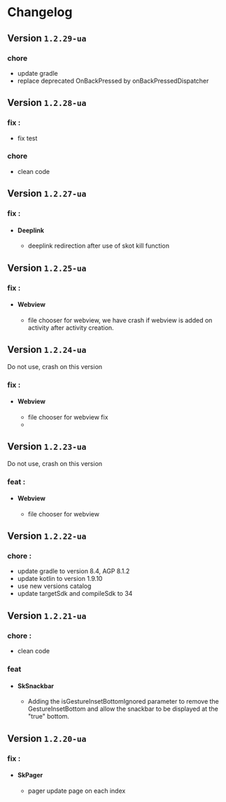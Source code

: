 # Changelog

## Version `1.2.29-ua`
### chore
  - update gradle
  - replace deprecated OnBackPressed by onBackPressedDispatcher

## Version `1.2.28-ua`
### fix :
  - fix test
### chore
  - clean code

## Version `1.2.27-ua`
### fix :
- #### Deeplink
  - deeplink redirection after use of skot kill function

## Version `1.2.25-ua`
### fix :
- #### Webview
  - file chooser for webview, we have crash if webview is added on activity after activity creation.

## Version `1.2.24-ua`
Do not use, crash on this version
### fix :
- #### Webview
  - file chooser for webview fix
  - 
## Version `1.2.23-ua`
Do not use, crash on this version
### feat : 
- #### Webview
  - file chooser for webview


## Version `1.2.22-ua`
### chore : 
- update gradle to version 8.4, AGP 8.1.2
- update kotlin to version 1.9.10
- use new versions catalog
- update targetSdk and compileSdk to 34

## Version `1.2.21-ua`
### chore : 
- clean code
### feat
- #### SkSnackbar 
  - Adding the isGestureInsetBottomIgnored parameter to remove the GestureInsetBottom and allow the snackbar to be displayed at the "true" bottom.

## Version `1.2.20-ua`
### fix :
- #### SkPager
  - pager update page on each index